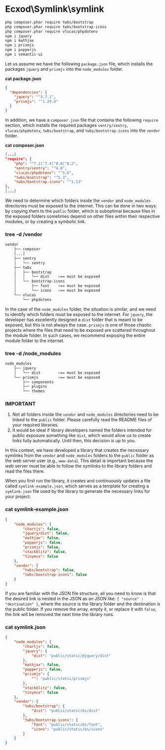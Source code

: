 # Ecxod\Symlink\symlink

```sh
php composer.phar require twbs/bootstrap
php composer.phar require twbs/bootstrap-icons
php composer.phar require vlucas/phpdotenv
npm i jquery
npm i mathjax
npm i prismjs
npm i popperjs
npm i semantic-ui
```


Let us assume we have the following `package.json` file, which installs the packages `jquery` and `prismjs` into the `node_modules` folder.

**cat package.json**
```json
{
  "dependencies": {
    "jquery": "^3.7.1",
    "prismjs": "^1.29.0"
  }
}

```

In addition, we have a `composer.json` file that contains the following `require` section, which installs the required packages `sentry/sentry`, `vlucas/phpdotenv`, `twbs/bootstrap`, and `twbs/bootstrap-icons` into the `vendor` folder.

**cat composer.json**
```json
[...]
"require": {
    "php": "^7.2|^7.4|^8.0|^8.2",
    "sentry/sentry": "^4.8",
    "vlucas/phpdotenv": "^5.6",
    "twbs/bootstrap": "^5.3",
    "twbs/bootstrap-icons": "^1.13"
},
[...]
```

We need to determine which folders inside the `vendor` and `node_modules` directories must be exposed to the internet. This can be done in two ways: by copying them to the `public` folder, which is suboptimal because files in the exposed folders sometimes depend on other files within their respective modules, or by creating a symbolic link.

### tree -d /vendor
```sh
vendor
    ├── composer
    [...]
    ├── sentry
    │   └── sentry
    ├── twbs
    │   ├── bootstrap
    │   │   └── dist    <== must be exposed
    │   └── bootstrap-icons
    │       ├── font    <== must be exposed
    │       └── icons   <== must be exposed
    └── vlucas
        └── phpdotenv
```

In the case of the `node_modules` folder, the situation is similar, and we need to identify which folders must be exposed to the internet. For `jquery`, the developer has excellently designed a `dist` folder that is meant to be exposed, but this is not always the case. `prismjs` is one of those chaotic projects where the files that need to be exposed are scattered throughout the module folder. In such cases, we recommend exposing the entire module folder to the internet.

### tree -d /node_modules
```sh
node_modules
    ├── jquery
    │   └── dist        <== must be exposed
    └── prismjs         <== must be exposed
        ├── components
        ├── plugins
        └── themes
```

### **IMPORTANT** 
1. Not all folders inside the `vendor` and `node_modules` directories need to be linked to the `public` folder. Please carefully read the README files of your required libraries. 
2. It would be ideal if library developers named the folders intended for public exposure something like `dist`, which would allow us to create links fully automatically. Until then, this decision is up to you.

In this context, we have developed a library that creates the necessary symlinks from the `vendor` and `node_modules` folders to the `public` folder as the web server user (e.g., `www-data`). This detail is important because the web server must be able to follow the symlinks to the library folders and read the files there.

When you first run the library, it creates and continuously updates a file called `symlink-example.json`, which serves as a template for creating a `symlink.json` file used by the library to generate the necessary links for your project.

### cat symlink-example.json
```json
{
    "node_modules": {
        "chartjs": false,
        "jquery/dist": false,
        "mathjax": false,
        "popperjs": false,
        "prismjs": false,
        "stackblitz": false,
        "tinymce": false
    },
    "vendor": {
        "twbs/bootstrap": false,
        "twbs/bootstrap-icons": false
    }
}
```

If you are familiar with the JSON file structure, all you need to know is that the desired link is nested in the JSON as an JSON like: `{ "source" : "destination" }`, where the source is the library folder and the destination is the public folder. If you remove the array, empty it, or replace it with `false`, the link will be removed the next time the library runs.

### cat symlink.json
```json
{
    "node_modules": {
        "chartjs": false,
        "jquery": {
            "dist": "public/static/@jquery/dist"
        },
        "mathjax": false,
        "popperjs": false,
        "prismjs": {
            "": "public/static/prismjs"
        },
        "stackblitz": false,
        "tinymce": false
    },
    "vendor": {
        "twbs/bootstrap": {
            "dist": "public/static/bs/dist"
        },
        "twbs/bootstrap-icons": {
            "font": "public/static/bs/font",
            "icons": "public/static/bs/icons"
        }
    }
}
```
